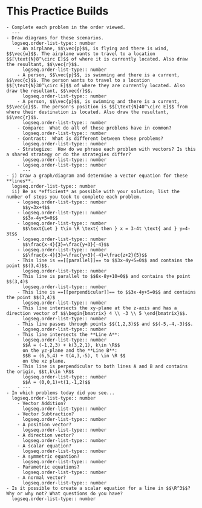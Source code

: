 # This Practice Builds
	- Complete each problem in the order viewed.
	  ---
	- Draw diagrams for these scenarios.
	  logseq.order-list-type:: number
		- An airplane, $$\vec{p}$$, is flying and there is wind, $$\vec{w}$$. The airplane wants to travel to a location $$[\text{N}8^\circ E]$$ of where it is currently located. Also draw the resultant, $$\vec{r}$$.
		  logseq.order-list-type:: number
		- A person, $$\vec{p}$$, is swimming and there is a current, $$\vec{c}$$. The person wants to travel to a location $$[\text{N}30^\circ E]$$ of where they are currently located. Also draw the resultant, $$\vec{r}$$.
		  logseq.order-list-type:: number
		- A person, $$\vec{p}$$, is swimming and there is a current, $$\vec{c}$$. The person's position is $$[\text{N}40^\circ E]$$ from where their destination is located. Also draw the resultant, $$\vec{r}$$.
		  logseq.order-list-type:: number
		- Compare:  What do all of these problems have in common?
		  logseq.order-list-type:: number
		- Contrast:  What is different between these problems?
		  logseq.order-list-type:: number
		- Strategize:  How do we phrase each problem with vectors? Is this a shared strategy or do the strategies differ?
		  logseq.order-list-type:: number
		- logseq.order-list-type:: number
		  ---
	- i) Draw a graph/diagram and determine a vector equation for these **lines**.
	  logseq.order-list-type:: number
	  ii) Be as *efficient* as possible with your solution; list the number of steps you took to complete each problem.
		- logseq.order-list-type:: number
		  $$y=3x+4$$
		- logseq.order-list-type:: number
		  $$3x-4y+5=0$$
		- logseq.order-list-type:: number
		  $$\text{Let } t\in \R \text{ then } x = 3-4t \text{ and } y=4-3t$$
		- logseq.order-list-type:: number
		  $$\frac{x-4}{3}=\frac{y+3}{-4}$$
		- logseq.order-list-type:: number
		  $$\frac{x-4}{3}=\frac{y+3}{-4}=\frac{z+2}{5}$$
		- This line is ==[[parallel]]== to $$3x-4y+5=0$$ and contains the point $$(3,4)$$.
		  logseq.order-list-type:: number
		- This line is parallel to $$6x-8y+10=0$$ and contains the point $$(3,4)$
		  logseq.order-list-type:: number
		- This line is ==[[perpendicular]]== to $$3x-4y+5=0$$ and contains the point $$(3,4)$
		  logseq.order-list-type:: number
		- This line intersects the xy-plane at the z-axis and has a direction vector of $$\begin{bmatrix} 4 \\ -3 \\ 5 \end{bmatrix}$$.
		  logseq.order-list-type:: number
		- This line passes through points $$(1,2,3)$$ and $$(-5,-4,-3)$$.
		  logseq.order-list-type:: number
		- This line intersects the **Line A**: 
		  logseq.order-list-type:: number
		  $$A = (-1,2,3) + k(3,2,1), k\in \R$$
		  on the yz-plane and the **Line B**:
		  $$B = (6,5,4) + t(4,3,-5), t \in \R $$
		  on the xz plane.
		- This line is perpendicular to both lines A and B and contains the origin, $$t,k\in \R$$
		  logseq.order-list-type:: number
		  $$A = (0,0,1)+t(1,-1,2)$$
		- ---
	- In which problems today did you see...
	  logseq.order-list-type:: number
		- Vector Addition?
		  logseq.order-list-type:: number
		- Vector Subtraction?
		  logseq.order-list-type:: number
		- A position vector?
		  logseq.order-list-type:: number
		- A direction vector?
		  logseq.order-list-type:: number
		- A scalar equation?
		  logseq.order-list-type:: number
		- A symmetric equation?
		  logseq.order-list-type:: number
		- Parametric equations?
		  logseq.order-list-type:: number
		- A normal vector?
		  logseq.order-list-type:: number
	- Is it possible to create a scalar equation for a line in $$\R^3$$? Why or why not? What questions do you have?
	  logseq.order-list-type:: number